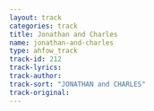 ```yaml
---
layout: track
categories: track
title: Jonathan and Charles
name: jonathan-and-charles
type: ahfow_track
track-id: 212
track-lyrics: 
track-author: 
track-sort: "JONATHAN and CHARLES"
track-original: 
---
```

